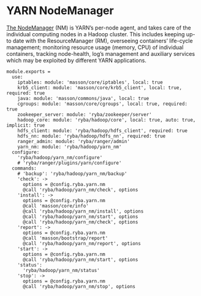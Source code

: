 
# YARN NodeManager

[The NodeManager](http://hadoop.apache.org/docs/current/hadoop-yarn/hadoop-yarn-site/YARN.htm) (NM) is YARN’s per-node agent,
and takes care of the individual
computing nodes in a Hadoop cluster. This includes keeping up-to date with the
ResourceManager (RM), overseeing containers’ life-cycle management; monitoring
resource usage (memory, CPU) of individual containers, tracking node-health,
log’s management and auxiliary services which may be exploited by different YARN
applications.

    module.exports =
      use:
        iptables: module: 'masson/core/iptables', local: true
        krb5_client: module: 'masson/core/krb5_client', local: true, required: true
        java: module: 'masson/commons/java', local: true
        cgroups: module: 'masson/core/cgroups', local: true, required: true
        zookeeper_server: module: 'ryba/zookeeper/server'
        hadoop_core: module: 'ryba/hadoop/core', local: true, auto: true, implicit: true
        hdfs_client: module: 'ryba/hadoop/hdfs_client', required: true
        hdfs_nn: module: 'ryba/hadoop/hdfs_nn', required: true
        ranger_admin: module: 'ryba/ranger/admin'
        yarn_nm: module: 'ryba/hadoop/yarn_nm'
      configure:
        'ryba/hadoop/yarn_nm/configure'
        # 'ryba/ranger/plugins/yarn/configure'
      commands:
        # 'backup': 'ryba/hadoop/yarn_nm/backup'
        'check': ->
          options = @config.ryba.yarn.nm
          @call 'ryba/hadoop/yarn_nm/check', options
        'install': ->
          options = @config.ryba.yarn.nm
          @call 'masson/core/info'
          @call 'ryba/hadoop/yarn_nm/install', options
          @call 'ryba/hadoop/yarn_nm/start', options
          @call 'ryba/hadoop/yarn_nm/check', options
        'report': ->
          options = @config.ryba.yarn.nm
          @call 'masson/bootstrap/report'
          @call 'ryba/hadoop/yarn_nm/report', options
        'start': ->
          options = @config.ryba.yarn.nm
          @call 'ryba/hadoop/yarn_nm/start', options
        'status':
          'ryba/hadoop/yarn_nm/status'
        'stop': ->
          options = @config.ryba.yarn.nm
          @call 'ryba/hadoop/yarn_nm/stop', options
